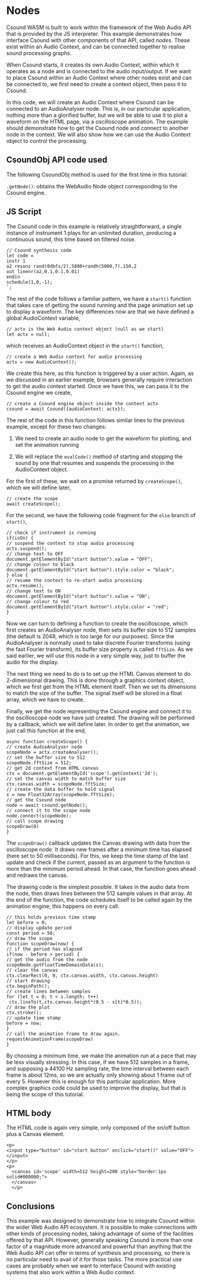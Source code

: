 Nodes
===

Csound WASM is built to work within the framework of the Web Audio API
that is provided by the JS interpreter. This example demonstrates how
interface Csound with other components of that API, called *nodes*.
These exist within an Audio Context, and can be connected together to
realise sound processing graphs.

When Csound starts, it creates its own Audio Context, within which it
operates as a node and is connected to the audio input/output. If we
want to place Csound within an Audio Context where other nodes
exist and can be connected to, we first need to create a context
object, then pass it to Csound.

In this code, we will create an Audio Context where Csound can be
connected to an AudioAnalyser node. This is, in our particular
application, nothing more than a glorified buffer, but we will be able
to use it to plot a waveform on the HTML page, via a oscilloscope animation.
The example should demonstrate how to get the Csound node and connect to another
node in the context. We will also show how we can use the Audio
Context object to control the processing.

CsoundObj API code used
-----------

The following CsoundObj method is used for the first time in this
tutorial:

`.getNode()`: obtains the WebAudio Node object corresponding to the
Csound engine.


JS Script
---

The Csound code in this example is relatively straightforward, a
single instance of instrument 1 plays for an unlimited duration,
producing a continuous sound, this time based on filtered noise.

```
// Csound synthesis code
let code = `
instr 1
a2 resonz rand(0dbfs/2),5800+randh(5000,7),150,2
out linenr(a2,0.1,0.1,0.01)
endin
schedule(1,0,-1);
`;
```

The rest of the code follows a familiar pattern, we have a `start()`
function that takes care of getting the sound running and the page
animation set up to display a waveform. The key differences now
are that we have defined a global AudioContext variable,

```
// actx is the Web Audio context object (null as we start)
let actx = null;
```

which receives an AudioContext object in the `start()` function,

```
// create a Web Audio context for audio processing
actx = new AudioContext();
```

We create this here, as this function is triggered by a user
action. Again, as we discussed in an earlier example, browsers
generally require interaction to get the audio context started.
Once we have this, we can pass it to the Csound engine we
create,

```
// create a Csound engine object inside the context actx
csound = await Csound({audioContext: actx});
```

The rest of the code in this function follows similar lines to
the previous example, except for these two changes:

1. We need to create an audio node to get the waveform for
plotting, and set the animation running

2. We will replace the `evalCode()` method of starting and
stopping the sound by one that resumes and suspends the
processing in the AudioContext object.

For the first of these, we wait on a promise returned by `createScope()`,
which we will define later,

```
// create the scope
await createScope();
```

For the second, we have the following code fragment for the
`else` branch of `start()`,

```
// check if instrument is running
if(isOn) {
// suspend the context to stop audio processing
actx.suspend();
// change text to OFF
document.getElementById("start button").value = "OFF";
// change colour to black
document.getElementById("start button").style.color = "black";
} else {
// resume the context to re-start audio processing
actx.resume();
// change text to ON
document.getElementById("start button").value = "ON";
// change colour to red
document.getElementById("start button").style.color = "red";
}
```

Now we can turn to defining a function to create the oscilloscope,
which first creates an AudioAnalyser node, then sets its buffer size to
512 samples (the default is 2048, which is too large for our
purposes). Since the AudioAnalyser is normally used to take discrete
Fourier transforms (using the fast Fourier transform), its buffer size
property is called `fftSize`. As we said earlier, we will use this
node in a very simple way, just to buffer the audio for the display.

The next thing we need to do is to set up the HTML Canvas element
to do 2-dimensional drawing. This is done through a graphics context
object, which we first get from the HTML element itself. Then we
set its dimensions to match the size of the buffer. The signal itself
will be stored in a float array, which we have to create.

Finally, we get the node representing the Csound engine and connect it
to the oscilloscope node we have just created. The drawing will be
performed by a callback, which we will define later. In order to get
the animation, we just call this function at the end,
 

```
async function createScope() {
// create AudioAnalyser node
scopeNode = actx.createAnalyser();
// set the buffer size to 512
scopeNode.fftSize = 512;
// get 2d context from HTML canvas
ctx = document.getElementById('scope').getContext('2d');
// set the canvas width to match buffer size
ctx.canvas.width = scopeNode.fftSize;
// create the data buffer to hold signal
s = new Float32Array(scopeNode.fftSize);
// get the Csound node
node = await csound.getNode();
// connect it to the scope node
node.connect(scopeNode);
// call scope drawing
scopeDraw(0)
}
```

The `scopeDraw()` callback updates the Canvas drawing with data from
the oscilloscope node. It draws new frames after a minimum time has
elapsed (here set to 50 milliseconds). For this, we keep the time
stamp of the last update and check if the current, passed as an
argument to the function is more than the minimum period ahead.
In that case, the function goes ahead and redraws the canvas.

The drawing code is the simplest possible. It takes in the audio data
from the node, then draws lines between the 512 sample values in that
array. At the end of the function, the code schedules itself to be
called again by the animation engine; this happens on every call.


```
// this holds previous time stamp
let before = 0;
// display update period
const period = 50;
// draw the scope
function scopeDraw(now) {
// if the period has elapsed
if(now - before > period) {
// get the audio from the node
scopeNode.getFloatTimeDomainData(s);
// clear the canvas
ctx.clearRect(0, 0, ctx.canvas.width, ctx.canvas.height)
// start drawing
ctx.beginPath();
// create lines between samples
for (let t = 0; t < s.length; t++)
 ctx.lineTo(t,ctx.canvas.height*(0.5 - s[t]*0.5));
// draw the plot
ctx.stroke();
// update time stamp
before = now;
}
// call the animation frame to draw again.
requestAnimationFrame(scopeDraw)
}
```



By choosing a minimum time, we make the animation run at a pace
that may be less visually stressing. In this case, if we have 512
samples in a frame, and supposing a 44100 Hz sampling rate,
the time interval between each frame is about 12ms, so we are actually
only showing about 1 frame out of every 5. However this is enough for
this particular application. More complex graphics code could be used
to improve the display, but that is being the scope of this tutorial.


HTML body
-----

The HTML code is again very simple, only composed of the on/off button
plus a Canvas element. 

```
<p>
<input type="button" id="start button" onclick="start()" value="OFF"> </input>
</p>
<p>
  <canvas id='scope' width=512 height=200 style="border:1px solid#000000;">
  </canvas>
  </p>
```

Conclusions
---

This example was designed to demonstrate how to integrate Csound
within the wider Web Audio API ecosystem. It is possible to make
connections with other kinds of processing nodes, taking advantage of
some of the facilities offered by that API. However, generally
speaking Csound is more than one factor of a magnitude more advanced
and powerful than anything that the Web Audio API can offer in terms
of synthesis and processing, so there is no particular need to avail
of it for those tasks. The more practical use cases are probably when
we want to interface Csound with existing systems that also work
within a Web Audio context.

